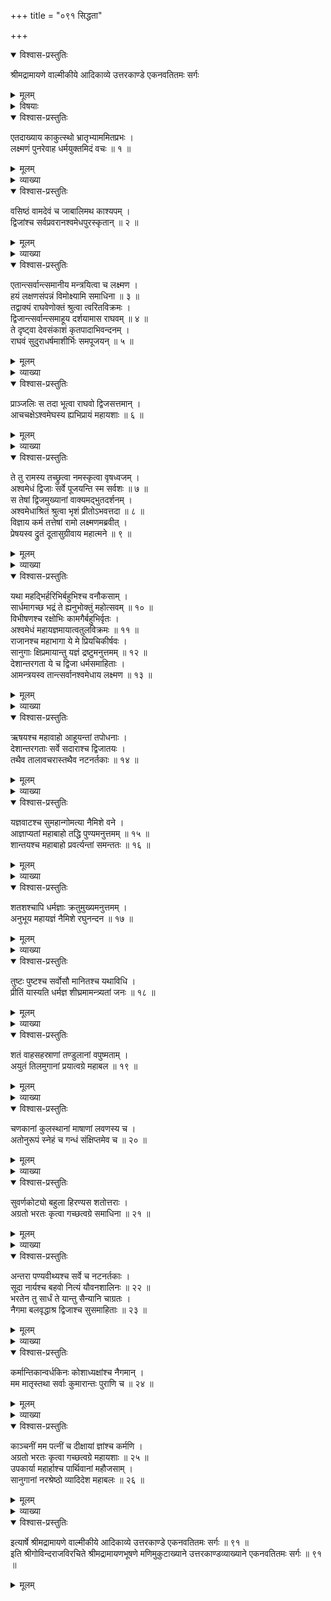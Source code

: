 +++
title = "०९१ सिद्धता"

+++

<details open><summary>विश्वास-प्रस्तुतिः</summary>

श्रीमद्रामायणे वाल्मीकीये आदिकाव्ये उत्तरकाण्डे एकनवतितमः सर्गः
</details>

<details><summary>मूलम्</summary>

श्रीमद्रामायणे वाल्मीकीये आदिकाव्ये उत्तरकाण्डे एकनवतितमः सर्गः
</details>

<details><summary>विषयाः</summary>

रामेण लक्ष्मण-मुखाद्  
वसिष्ठाद्य्-आह्वानेन तैः सहाश्व-मेध-करण--निर्धारण-पूर्वकं  
लक्ष्मणं प्रति यज्ञ-शाला-निर्मापण--  
सुग्रीव-विभीषणाद्य्-आनयन--  
यागीय-सामग्री-संपादनादि-चोदना ॥ १ ॥
</details>

<details open><summary>विश्वास-प्रस्तुतिः</summary>

एतदाख्याय काकुत्स्थो भ्रातृभ्याममितप्रभः ।  
लक्ष्मणं पुनरेवाह धर्मयुक्तमिदं वचः ॥ १ ॥
</details>

<details><summary>मूलम्</summary>

एतदाख्याय काकुत्स्थो भ्रातृभ्याममितप्रभः ।  
लक्ष्मणं पुनरेवाह धर्मयुक्तमिदं वचः ॥ १ ॥
</details>

<details><summary>व्याख्या</summary>

भ्रातृभ्यामिति चतुर्थी ॥ १ ॥
</details>

<details open><summary>विश्वास-प्रस्तुतिः</summary>

वसिष्ठं वामदेवं च जाबालिमथ काश्यपम् ।  
द्विजांश्च सर्वप्रवरानश्वमेधपुरस्कृतान् ॥ २ ॥
</details>

<details><summary>मूलम्</summary>

वसिष्ठं वामदेवं च जाबालिमथ काश्यपम् ।  
द्विजांश्च सर्वप्रवरानश्वमेधपुरस्कृतान् ॥ २ ॥
</details>

<details><summary>व्याख्या</summary>

द्विजांश्च सर्वप्रवरानिति गुरुवैषम्यमार्षं । अश्वमेधपुरस्कृतानिति । अश्वमेधप्रयोगकुशलानित्यर्थः ॥ २ ॥
</details>

<details open><summary>विश्वास-प्रस्तुतिः</summary>

एतान्त्सर्वान्त्समानीय मन्त्रयित्वा च लक्ष्मण ।  
हयं लक्षणसंपन्नं विमोक्ष्यामि समाधिना ॥ ३ ॥  
तद्वाक्यं राघवेणोक्तं श्रुत्वा त्वरितविक्रमः ।  
द्विजान्त्सर्वान्त्समाहूय दर्शयामास राघवम् ॥ ४ ॥  
ते दृष्ट्वा देवसंकाशं कृतपादाभिवन्दनम् ।  
राघवं सुदुराधर्षमाशीर्भिः समपूजयन् ॥ ५ ॥
</details>

<details><summary>मूलम्</summary>

एतान्त्सर्वान्त्समानीय मन्त्रयित्वा च लक्ष्मण ।  
हयं लक्षणसंपन्नं विमोक्ष्यामि समाधिना ॥ ३ ॥  
तद्वाक्यं राघवेणोक्तं श्रुत्वा त्वरितविक्रमः ।  
द्विजान्त्सर्वान्त्समाहूय दर्शयामास राघवम् ॥ ४ ॥  
ते दृष्ट्वा देवसंकाशं कृतपादाभिवन्दनम् ।  
राघवं सुदुराधर्षमाशीर्भिः समपूजयन् ॥ ५ ॥
</details>

<details><summary>व्याख्या</summary>

मन्त्रयित्वा विचार्य ॥ ३-५ ॥
</details>

<details open><summary>विश्वास-प्रस्तुतिः</summary>

प्राञ्जलिः स तदा भूत्वा राघवो द्विजसत्तमान् ।  
आचचक्षेऽश्वमेघस्य ह्यभिप्रायं महायशाः ॥ ६ ॥
</details>

<details><summary>मूलम्</summary>

प्राञ्जलिः स तदा भूत्वा राघवो द्विजसत्तमान् ।  
आचचक्षेऽश्वमेघस्य ह्यभिप्रायं महायशाः ॥ ६ ॥
</details>

<details><summary>व्याख्या</summary>

अश्वमेधस्येति । अनुष्ठानविषयकमिति शेषः । उवाच धर्मसंयुक्तमश्वमेधाश्रितं वच इति च पाठः ॥ ६ ॥
</details>

<details open><summary>विश्वास-प्रस्तुतिः</summary>

ते तु रामस्य तच्छ्रुत्वा नमस्कृत्वा वृषध्वजम् ।  
अश्वमेधं द्विजाः सर्वे पूजयन्ति स्म सर्वशः ॥ ७ ॥  
स तेषां द्विजमुख्यानां वाक्यमद्भुतदर्शनम् ।  
अश्वमेधाश्रितं श्रुत्वा भृशं प्रीतोऽभवत्तदा ॥ ८ ॥  
विज्ञाय कर्म तत्तेषां रामो लक्ष्मणमब्रवीत् ।  
प्रेषयस्व द्रुतं दूतासुग्रीवाय महात्मने ॥ ९ ॥
</details>

<details><summary>मूलम्</summary>

ते तु रामस्य तच्छ्रुत्वा नमस्कृत्वा वृषध्वजम् ।  
अश्वमेधं द्विजाः सर्वे पूजयन्ति स्म सर्वशः ॥ ७ ॥  
स तेषां द्विजमुख्यानां वाक्यमद्भुतदर्शनम् ।  
अश्वमेधाश्रितं श्रुत्वा भृशं प्रीतोऽभवत्तदा ॥ ८ ॥  
विज्ञाय कर्म तत्तेषां रामो लक्ष्मणमब्रवीत् ।  
प्रेषयस्व द्रुतं दूतासुग्रीवाय महात्मने ॥ ९ ॥
</details>

<details><summary>व्याख्या</summary>

वृषध्वजं नमस्कृत्वेति । सोल्लुण्ठनं वचः इलवद्रुद्राराधनं विहायेत्यर्थः । कर्दमकृतयागस्येवास्य रुद्रात्प्रयोजनगन्धाभावात् परदेवतामुद्दिश्याश्वमेधं कर्तुमुद्युक्ता इति भावः । रुद्रस्तु सर्वयज्ञानर्हः शूद्राराध्यः । यज्ञमध्ये च तत्प्रसङ्गे अबुपस्पर्शनादिप्रायश्चित्तस्य प्रसिद्धत्वात् । इमं पशुं पशुपते ते अद्य बध्नाम्यग्ने इत्यादिश्रुतिस्तु अग्नेरेव यज्ञान्वयप्रतिपादिका । कर्दमकृतयज्ञस्य नाराध्यो रुद्रः । किंतु स्वाभिमतदेवतारूपविष्ण्वाराधनत्वेन प्रीतो रुद्र इत्युच्यते । उपक्रमे तत्पूर्वसर्गेषु यज्ञो वै विष्णुः इत्युक्तरीत्या विष्णोराराध्यत्वसमर्थनात् । यद्वा विष्णुदत्तवरत्वाद्रुद्रस्य । विष्णुमपूजयन् । रामस्त्वश्वमेधं यथापूर्वमकरोत् ॥ ७-९ ॥
</details>

<details open><summary>विश्वास-प्रस्तुतिः</summary>

यथा महद्भिर्हरिभिर्बहुभिश्च वनौकसाम् ।  
सार्धमागच्छ भद्रं ते ह्यनुभोक्तुं महोत्सवम् ॥ १० ॥  
विभीषणश्च रक्षोभिः कामगैर्बहुभिर्वृतः ।  
अश्वमेधं महायज्ञमायात्वतुलविक्रमः ॥ ११ ॥  
राजानश्च महाभागा ये मे प्रियचिकीर्षवः ।  
सानुगाः क्षिप्रमायान्तु यज्ञं द्रष्टुमनुत्तमम् ॥ १२ ॥  
देशान्तरगता ये च द्विजा धर्मसमाहिताः ।  
आमन्त्रयस्व तान्त्सर्वानश्वमेधाय लक्ष्मण ॥ १३ ॥
</details>

<details><summary>मूलम्</summary>

यथा महद्भिर्हरिभिर्बहुभिश्च वनौकसाम् ।  
सार्धमागच्छ भद्रं ते ह्यनुभोक्तुं महोत्सवम् ॥ १० ॥  
विभीषणश्च रक्षोभिः कामगैर्बहुभिर्वृतः ।  
अश्वमेधं महायज्ञमायात्वतुलविक्रमः ॥ ११ ॥  
राजानश्च महाभागा ये मे प्रियचिकीर्षवः ।  
सानुगाः क्षिप्रमायान्तु यज्ञं द्रष्टुमनुत्तमम् ॥ १२ ॥  
देशान्तरगता ये च द्विजा धर्मसमाहिताः ।  
आमन्त्रयस्व तान्त्सर्वानश्वमेधाय लक्ष्मण ॥ १३ ॥
</details>

<details><summary>व्याख्या</summary>

महद्भिर्हरिभिः हनुमदङ्गदादिभिः । बहुभिश्चेति । भ्रात्रभिप्रायेण अनुभोक्तुं द्रष्टुमित्यर्थः ॥ १०-१३ ॥
</details>

<details open><summary>विश्वास-प्रस्तुतिः</summary>

ऋषयश्च महावाहो आहूयन्तां तपोधनाः ।  
देशान्तरगताः सर्वे सदाराश्च द्विजातयः ।  
तथैव तालावचरास्तथैव नटनर्तकाः ॥ १४ ॥
</details>

<details><summary>मूलम्</summary>

ऋषयश्च महावाहो आहूयन्तां तपोधनाः ।  
देशान्तरगताः सर्वे सदाराश्च द्विजातयः ।  
तथैव तालावचरास्तथैव नटनर्तकाः ॥ १४ ॥
</details>

<details><summary>व्याख्या</summary>

तालं गृहीत्वावचरन्तीति तालावचराः सूत्रधाराः ॥ १४ ॥
</details>

<details open><summary>विश्वास-प्रस्तुतिः</summary>

यज्ञवाटश्च सुमहान्गोमत्या नैमिशे वने ।  
आज्ञाप्यतां महाबाहो तद्धि पुण्यमनुत्तमम् ॥ १५ ॥  
शान्तयश्च महाबाहो प्रवर्त्यन्तां समन्ततः ॥ १६ ॥
</details>

<details><summary>मूलम्</summary>

यज्ञवाटश्च सुमहान्गोमत्या नैमिशे वने ।  
आज्ञाप्यतां महाबाहो तद्धि पुण्यमनुत्तमम् ॥ १५ ॥  
शान्तयश्च महाबाहो प्रवर्त्यन्तां समन्ततः ॥ १६ ॥
</details>

<details><summary>व्याख्या</summary>

गोमत्या नद्यास्तीर इति शेषः ॥ १५-१६ ॥
</details>

<details open><summary>विश्वास-प्रस्तुतिः</summary>

शतशश्चापि धर्मज्ञाः क्रतुमुख्यमनुत्तमम् ।  
अनुभूय महायज्ञं नैमिशे रघुनन्दन ॥ १७ ॥
</details>

<details><summary>मूलम्</summary>

शतशश्चापि धर्मज्ञाः क्रतुमुख्यमनुत्तमम् ।  
अनुभूय महायज्ञं नैमिशे रघुनन्दन ॥ १७ ॥
</details>

<details><summary>व्याख्या</summary>

धर्मज्ञाः शतशः अनेके नैमिशे महायज्ञमश्वमेधमनुभूयानुष्ठाय कृतार्था इति शेषः । यद्वा धर्मज्ञ इति पाठे अनुभूय दृष्ट्वा प्रीतिं यास्यतीत्युत्तरेणान्वयः ॥ १७ ॥
</details>

<details open><summary>विश्वास-प्रस्तुतिः</summary>

तुष्टः पुष्टश्च सर्वोसौ मानितश्च यथाविधि ।  
प्रीतिं यास्यति धर्मज्ञ शीघ्रमामन्त्र्यतां जनः ॥ १८ ॥
</details>

<details><summary>मूलम्</summary>

तुष्टः पुष्टश्च सर्वोसौ मानितश्च यथाविधि ।  
प्रीतिं यास्यति धर्मज्ञ शीघ्रमामन्त्र्यतां जनः ॥ १८ ॥
</details>

<details><summary>व्याख्या</summary>

प्रतियास्यतीति च पाठः ॥ १८ ॥
</details>

<details open><summary>विश्वास-प्रस्तुतिः</summary>

शतं वाहसहस्राणां तण्डुलानां वपुष्मताम् ।  
अयुतं तिलमुगानां प्रयात्वग्रे महाबल ॥ १९ ॥
</details>

<details><summary>मूलम्</summary>

शतं वाहसहस्राणां तण्डुलानां वपुष्मताम् ।  
अयुतं तिलमुगानां प्रयात्वग्रे महाबल ॥ १९ ॥
</details>

<details><summary>व्याख्या</summary>

वपुष्मतामिति । अखण्डानामित्यर्थः । शतं वाहसहस्राणीति । लक्षं बलीवर्दा इत्यर्थः॥ १९ ॥
</details>

<details open><summary>विश्वास-प्रस्तुतिः</summary>

चणकानां कुलस्थानां माषाणां लवणस्य च ।  
अतोनुरूपं स्नेहं च गन्धं संक्षिप्तमेव च ॥ २० ॥
</details>

<details><summary>मूलम्</summary>

चणकानां कुलस्थानां माषाणां लवणस्य च ।  
अतोनुरूपं स्नेहं च गन्धं संक्षिप्तमेव च ॥ २० ॥
</details>

<details><summary>व्याख्या</summary>

अतोनुरूपं उक्तब्राह्मणभोजनसंविधानानुरूपं । स्नेहं घृततैलपयोदध्यादिकमित्यर्थः । संक्षिप्तमेव गन्धमिति । अघृष्टमेवेत्यर्थः ॥ २० ॥
</details>

<details open><summary>विश्वास-प्रस्तुतिः</summary>

सुवर्णकोट्यो बहुला हिरण्यस शतोत्तराः ।  
अग्रतो भरतः कृत्वा गच्छत्वग्रे समाधिना ॥ २१ ॥
</details>

<details><summary>मूलम्</summary>

सुवर्णकोट्यो बहुला हिरण्यस शतोत्तराः ।  
अग्रतो भरतः कृत्वा गच्छत्वग्रे समाधिना ॥ २१ ॥
</details>

<details><summary>व्याख्या</summary>

हिरण्यस्य रजतस्येत्यर्थः । शतोत्तरा इति । कोट्य इत्यर्थः । समाधिना सावधानतया ॥ २१ ॥
</details>

<details open><summary>विश्वास-प्रस्तुतिः</summary>

अन्तरा पण्यवीथ्यश्च सर्वे च नटनर्तकाः ।  
सूदा नार्यश्च बहवो नित्यं यौवनशालिनः ॥ २२ ॥  
भरतेन तु सार्धं ते यान्तु सैन्यानि चाग्रतः ।  
नैगमा बलवृद्धाश्र द्विजाश्च सुसमाहिताः ॥ २३ ॥
</details>

<details><summary>मूलम्</summary>

अन्तरा पण्यवीथ्यश्च सर्वे च नटनर्तकाः ।  
सूदा नार्यश्च बहवो नित्यं यौवनशालिनः ॥ २२ ॥  
भरतेन तु सार्धं ते यान्तु सैन्यानि चाग्रतः ।  
नैगमा बलवृद्धाश्र द्विजाश्च सुसमाहिताः ॥ २३ ॥
</details>

<details><summary>व्याख्या</summary>

अन्तरा मार्गमध्ये । तत्रलचापेक्षिताः आपणवीथ्यः । तत्प्रवर्तका वणिजश्चेत्यर्थः ॥ २२-२३ ॥
</details>

<details open><summary>विश्वास-प्रस्तुतिः</summary>

कर्मान्तिकान्वर्धकिनः कोशाध्यक्षांश्च नैगमान् ।  
मम मातृस्तथा सर्वाः कुमारान्तः पुराणि च ॥ २४ ॥
</details>

<details><summary>मूलम्</summary>

कर्मान्तिकान्वर्धकिनः कोशाध्यक्षांश्च नैगमान् ।  
मम मातृस्तथा सर्वाः कुमारान्तः पुराणि च ॥ २४ ॥
</details>

<details><summary>व्याख्या</summary>

कर्मान्तिकाः किङ्कराः । कुमारान्तःपुराणीति । भरतलक्ष्मणशत्रुघ्नपत्न्य इत्यर्थः ॥ २४ ॥
</details>

<details open><summary>विश्वास-प्रस्तुतिः</summary>

काञ्चनीं मम पत्नीं च दीक्षायां ज्ञांश्च कर्मणि ।  
अग्रतो भरतः कृत्वा गच्छत्वग्रे महायशाः ॥ २५ ॥  
उपकार्या महार्हाश्च पार्थिवानां महौजसाम् ।  
सानुगानां नरश्रेष्ठो व्यादिदेश महाबलः ॥ २६ ॥
</details>

<details><summary>मूलम्</summary>

काञ्चनीं मम पत्नीं च दीक्षायां ज्ञांश्च कर्मणि ।  
अग्रतो भरतः कृत्वा गच्छत्वग्रे महायशाः ॥ २५ ॥  
उपकार्या महार्हाश्च पार्थिवानां महौजसाम् ।  
सानुगानां नरश्रेष्ठो व्यादिदेश महाबलः ॥ २६ ॥
</details>

<details><summary>व्याख्या</summary>

काञ्चनीं मम पत्नीमिति । स्वर्णमयीं सीताप्रतिमामित्यर्थः । पत्न्याश्च प्रतिनिधिसद्भावादिकं सर्वं युद्धकाण्डे सप्रकारं निरूपितं, तत्रैव द्रष्टव्यम् ॥ २५-२६ ॥
</details>

<details open><summary>विश्वास-प्रस्तुतिः</summary>

इत्यार्षे श्रीमद्रामायणे वाल्मीकीये आदिकाव्ये उत्तरकाण्डे एकनवतितमः सर्गः ॥ ९१ ॥  
इति श्रीगोविन्दराजविरचिते श्रीमद्रामायणभूषणे मणिमुकुटाख्याने उत्तरकाण्डव्याख्याने एकनवतितमः सर्गः ॥ ९१ ॥
</details>

<details><summary>मूलम्</summary>

इत्यार्षे श्रीमद्रामायणे वाल्मीकीये आदिकाव्ये उत्तरकाण्डे एकनवतितमः सर्गः ॥ ९१ ॥  
इति श्रीगोविन्दराजविरचिते श्रीमद्रामायणभूषणे मणिमुकुटाख्याने उत्तरकाण्डव्याख्याने एकनवतितमः सर्गः ॥ ९१ ॥
</details>


